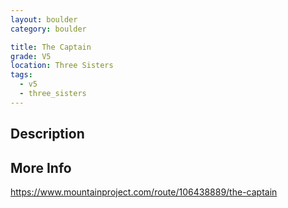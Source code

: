 ```yaml
---
layout: boulder
category: boulder

title: The Captain
grade: V5
location: Three Sisters
tags:
  - v5
  - three_sisters
---
```


## Description


## More Info
https://www.mountainproject.com/route/106438889/the-captain
